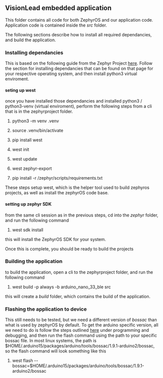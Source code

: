 ## VisionLead embedded application

This folder contains all code for both ZephyrOS and our application code. Application code is contained inside the *src* folder.

The following sections describe how to install all required dependancies, and build the application.

### Installing dependancies

This is based on the following guide from the Zephyr Project [here](https://docs.zephyrproject.org/latest/develop/getting_started/index.html#).
Follow the section for installing dependancies that can be found on that page for your respective operating system, and then install python3 virtual enviroment.

#### seting up west
once you have installed those dependancies and installed python3 / python3-venv (virtual enviroment), perform the following steps from a cli that is in the zephyrproject folder.

1. python3 -m venv .venv

2. source .venv/bin/activate

3. pip install west

4. west init 

5. west update 

3. west zephyr-export

4. pip install -r /zephyr/scripts/requirements.txt

These steps setup west, which is the helper tool used to build zephyros projects, as well as install the zephyrOS code base.

#### setting up zephyr SDK

from the same cli session as in the previous steps, cd into the *zephyr* folder, and run the following command

1. west sdk install

this will install the ZephyrOS SDK for your system. 

Once this is complete, you should be ready to build the projects

### Building the application

to build the application, open a cli to the zephyrproject folder, and run the following command

1. west build -p always -b arduino_nano_33_ble src

this will create a *build* folder, which contains the build of the application. 

### Flashing the application to device

This still needs to be tested, but we need a different version of *bossac* than what is used by zephyrOS by default. To get the arduino specific version, all we need to do is follow the steps outlined [here](https://docs.zephyrproject.org/latest/boards/arduino/nano_33_ble/doc/index.html) under programming and debugging, and then run the flash command using the path to your specific bossac file. In most linux systems, the path is $HOME/.arduino15/packages/arduino/tools/bossac/1.9.1-arduino2/bossac, so the flash command will look something like this

1. west flash --bossac=$HOME/.arduino15/packages/arduino/tools/bossac/1.9.1-arduino2/bossac

